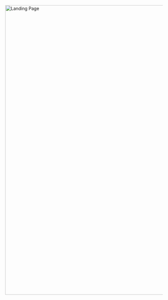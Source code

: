 <img width="1440" height="925" alt="Landing Page" src="https://github.com/user-attachments/assets/ae3de0ad-c619-43b9-ac64-a11f719fe981" />
